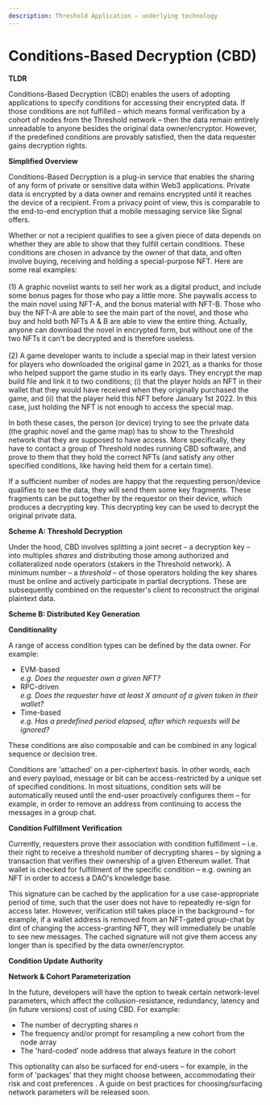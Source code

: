 ```yaml
---
description: Threshold Application – underlying technology
---
```


# Conditions-Based Decryption (CBD)

**TLDR**&#x20;

Conditions-Based Decryption (CBD) enables the users of adopting applications to specify conditions for accessing their encrypted data. If those conditions are not fulfilled – which means formal verification by a cohort of nodes from the Threshold network – then the data remain entirely unreadable to anyone besides the original data owner/encryptor. However, if the predefined conditions are provably satisfied, then the data requester gains decryption rights.

**Simplified Overview**&#x20;

Conditions-Based Decryption is a plug-in service that enables the sharing of any form of private or sensitive data within Web3 applications. Private data is encrypted by a data owner and remains encrypted until it reaches the device of a recipient. From a privacy point of view, this is comparable to the end-to-end encryption that a mobile messaging service like Signal offers.&#x20;

Whether or not a recipient qualifies to see a given piece of data depends on whether they are able to show that they fulfill certain conditions. These conditions are chosen in advance by the owner of that data, and often involve buying, receiving and holding a special-purpose NFT. Here are some real examples: \
\
(1) A graphic novelist wants to sell her work as a digital product, and include some bonus pages for those who pay a little more. She paywalls access to the main novel using NFT-A, and the bonus material with NFT-B. Those who buy the NFT-A are able to see the main part of the novel, and those who buy and hold both NFTs A & B are able to view the entire thing. Actually, anyone can download the novel in encrypted form, but without one of the two NFTs it can't be decrypted and is therefore useless. \
\
(2) A game developer wants to include a special map in their latest version for players who downloaded the original game in 2021, as a thanks for those who helped support the game studio in its early days. They encrypt the map build file and link it to two conditions; (i) that the player holds an NFT in their wallet that they would have received when they originally purchased the game, and (ii) that the player held this NFT before January 1st 2022. In this case, just holding the NFT is not enough to access the special map.&#x20;

In both these cases, the person (or device) trying to see the private data (the graphic novel and the game map) has to show to the Threshold network that they are supposed to have access. More specifically, they have to contact a group of Threshold nodes running CBD software, and prove to them that they hold the correct NFTs (and satisfy any other specified conditions, like having held them for a certain time).&#x20;

If a sufficient number of nodes are happy that the requesting person/device qualifies to see the data, they will send them some key fragments. These fragments can be put together by the requestor on their device, which produces a decrypting key. This decrypting key can be used to decrypt the original private data. &#x20;

**Scheme A: Threshold Decryption**

Under the hood, CBD involves splitting a joint secret – a decryption key – into multiples _shares_ and distributing those among authorized and collateralized node operators (stakers in the Threshold network). A minimum number – a _threshold_ – of those operators holding the key shares must be online and actively participate in partial decryptions. These are subsequently combined on the requester's client to reconstruct the original plaintext data.

**Scheme B: Distributed Key Generation**&#x20;

**Conditionality**

A range of access condition types can be defined by the data owner. For example:

* EVM-based\
  _e.g. Does the requester own a given NFT?_
* RPC-driven\
  _e.g. Does the requester have at least X amount of a given token in their wallet?_
* Time-based\
  _e.g. Has a predefined period elapsed, after which requests will be ignored?_

These conditions are also composable and can be combined in any logical sequence or decision tree.

Conditions are 'attached' on a per-ciphertext basis. In other words, each and every payload, message or bit can be access-restricted by a unique set of specified conditions. In most situations, condition sets will be automatically reused until the end-user proactively configures them – for example, in order to remove an address from continuing to access the messages in a group chat.

**Condition Fulfillment Verification**

Currently, requesters prove their association with condition fulfillment – i.e. their right to receive a threshold number of decrypting shares – by signing a transaction that verifies their ownership of a given Ethereum wallet. That wallet is checked for fulfillment of the specific condition – e.g. owning an NFT in order to access a DAO's knowledge base.

This signature can be cached by the application for a use case-appropriate period of time, such that the user does not have to repeatedly re-sign for access later. However, verification still takes place in the background – for example, if a wallet address is removed from an NFT-gated group-chat by dint of changing the access-granting NFT, they will immediately be unable to see new messages. The cached signature will not give them access any longer than is specified by the data owner/encryptor.

**Condition Update Authority**&#x20;

**Network & Cohort Parameterization**

In the future, developers will have the option to tweak certain network-level parameters, which affect the collusion-resistance, redundancy, latency and (in future versions) cost of using CBD. For example:

* The number of decrypting shares _n_
* The frequency and/or prompt for resampling a new cohort from the node array
* The 'hard-coded' node address that always feature in the cohort

This optionality can also be surfaced for end-users – for example, in the form of 'packages' that they might choose between, accommodating their risk and cost preferences . A guide on best practices for choosing/surfacing network parameters will be released soon.

